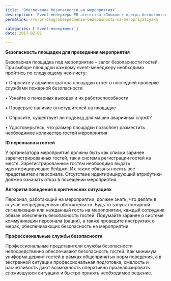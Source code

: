```yaml
---
title: 'Обеспечение безопасности на мероприятиях'
description: 'Event-менеджеры PR-агентства «Полилог» всегда беспокоятся о том, чтобы гости мероприятия оставались довольными. Эмоции, которые получают участники мероприятия, легко могут стать негативными, если кто-то получит травму или пострадает. Организация мероприятия любого формата предполагает ответственность за безопасность его участников. Именно безопасность имеет первостепенное'
permalink: /ru/pr-blog/obespechenie-bezopasnosti-na-meropriyatiyakh

categories: ['Event-менеджмент']
date: 2017-02-01

---
```

<p><strong>Безопасность площадки для проведения мероприятия</strong></p>
<p>Безопасная площадка под мероприятие &ndash; залог безопасности гостей. При выборе площадки каждому event-менеджеру необходимо пройтись по следующему чек-листу:</p>
<p>&bull; Спросите у администратора площадки отчет о последней проверке службами пожарной безопасности</p>
<p>&bull; Узнайте о пожарных выходах и их работоспособности</p>
<p>&bull; Проверьте наличие огнетушителей на площадке</p>
<p>&bull; Спросите, существует ли подъезд для машин аварийных служб?</p>
<p>&bull; Удостоверьтесь, что размер площадки позволяет разместить необходимое количество гостей мероприятия</p>
<p><strong>ID персонала и гостей</strong></p>
<p>У организатора мероприятия должны быть как списки заранее зарегистрированных гостей, так и система регистрации гостей на месте. Зарегистрированным гостям необходимо выдать идентифицирующие бейджи. Их также обязаны носить все представители персонала. Отсутствие идентифицирующий атрибутики должно означать отказ в посещении мероприятия.</p>
<p><strong>Алгоритм поведения в критических ситуациях</strong></p>
<p>Персонал, работающий на мероприятии, должен знать, что делать в случае непредвиденных обстоятельств. Будь то запуск пожарной сигнализации или нежданный гость на мероприятии, каждый сотрудник обязан обеспечить безопасность гостей. Подумайте заранее о системе коммуникации персонала (рации), а также проведите инструктаж о мерах, обеспечивающих безопасность на мероприятии.</p>
<p><strong>Профессиональные службы безопасности</strong></p>
<p>Профессиональные представители службы безопасности непосредственно обеспечивают безопасность гостей. Как минимум униформа держит гостей в рамках общепринятых норм поведения, а в экстренной ситуации профессиональная подготовка, смелость и расчетливость дают возможность оперативно проанализировать сложившуюся ситуацию и быстро принять необходимое решение.</p>


